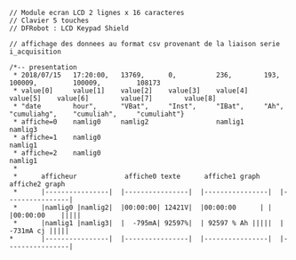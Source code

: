     // Module ecran LCD 2 lignes x 16 caracteres
    // Clavier 5 touches
    // DFRobot : LCD Keypad Shield

    // affichage des donnees au format csv provenant de la liaison serie i_acquisition

    /*-- presentation
     * 2018/07/15	17:20:00,	13769,		0,			236,		193,		100009,			100009,			108173
     * value[0]		value[1]	value[2]	value[3]	value[4]	value[5]	value[6]		value[7]		value[8]
     * "date		hour",		"VBat",		"Inst",		"IBat",		"Ah",		"cumuliahg",	"cumuliah",		"cumuliaht"}
     * affiche=0	namlig0		namlig2					namlig1					namlig3
     * affiche=1	namlig0														namlig1
     * affiche=2	namlig0											namlig1
     *
     * 		afficheur			 affiche0 texte		 affiche1 graph		 affiche2 graph
     *		|----------------|	|----------------|	|----------------|	|----------------|
     *		|namlig0 |namlig2|	|00:00:00| 12421V|	|00:00:00      | |	|00:00:00    |||||
     *		|namlig1 |namlig3|	|  -795mA| 92597%|	| 92597 % Ah |||||	|  -731mA cj |||||
    * 		|----------------|	|----------------|	|----------------|	|----------------|
